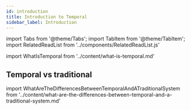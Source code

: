 ```yaml
---
id: introduction
title: Introduction to Temporal
sidebar_label: Introduction
---
```


import Tabs from '@theme/Tabs';
import TabItem from '@theme/TabItem';
import RelatedReadList from '../components/RelatedReadList.js'

import WhatIsTemporal from '../content/what-is-temporal.md'

<WhatIsTemporal/>

## Temporal vs traditional

import WhatAreTheDifferencesBetweenTemporalAndATraditionalSystem from '../content/what-are-the-differences-between-temporal-and-a-traditional-system.md'

<WhatAreTheDifferencesBetweenTemporalAndATraditionalSystem/>
